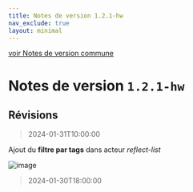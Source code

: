 ```yaml
---
title: Notes de version 1.2.1-hw
nav_exclude: true
layout: minimal
---
```


[voir Notes de version commune](https://witsa.github.io/synapps/synapps-studio-releases/notes/1.2.1)

# Notes de version `1.2.1-hw`

## Révisions
> 2024-01-31T10:00:00

Ajout du **filtre par tags** dans acteur _reflect-list_

![image](https://github.com/witsa/synapps/assets/9974702/62472838-d5a5-4469-93db-b244549d1d1a)

> 2024-01-30T18:00:00

